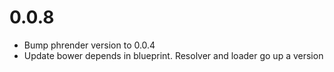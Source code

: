 # 0.0.8
- Bump phrender version to 0.0.4
- Update bower depends in blueprint. Resolver and loader go up a version
